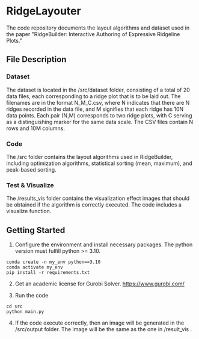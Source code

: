 # RidgeLayouter
The code repository documents the layout algorithms and dataset used in the paper "RidgeBuilder: Interactive Authoring of Expressive Ridgeline Plots."

## File Description
### Dataset
The dataset is located in the /src/dataset folder, consisting of a total of 20 data files, each corresponding to a ridge plot that is to be laid out. The filenames are in the format N_M_C.csv, where N indicates that there are N ridges recorded in the data file, and M signifies that each ridge has 10N data points. Each pair (N,M) corresponds to two ridge plots, with C serving as a distinguishing marker for the same data scale. The CSV files contain N rows and 10M columns. 

### Code
The /src folder contains the layout algorithms used in RidgeBuilder, including optimization algorithms, statistical sorting (mean, maximum), and peak-based sorting.

### Test & Visualize
The /results_vis folder contains the visualization effect images that should be obtained if the algorithm is correctly executed. The code includes a visualize function.

## Getting Started
1. Configure the environment and install necessary packages. The python version must fulfill python >= 3.10.
```
conda create -n my_env python==3.10
conda activate my_env
pip install -r requirements.txt
```
2. Get an academic license for Gurobi Solver.
https://www.gurobi.com/

3. Run the code
```
cd src
python main.py
```
4. If the code execute correctly, then an image will be generated in the /src/output folder. The image will be the same as the one in /result_vis .

